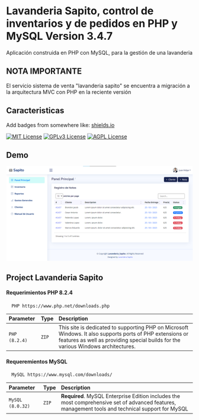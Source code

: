 # Lavanderia Sapito, control de inventarios y de pedidos en PHP y MySQL Version 3.4.7

Aplicación construida en PHP con MySQL, para la gestión de una lavanderia

## NOTA IMPORTANTE 

El servicio sistema de venta "lavanderia sapito" se encuentra a migración a la arquitectura MVC con PHP en la reciente versión

## Caracteristicas

Add badges from somewhere like: [shields.io](https://shields.io/)

[![MIT License](https://img.shields.io/badge/License-MIT-green.svg)](https://choosealicense.com/licenses/mit/)
[![GPLv3 License](https://img.shields.io/badge/License-GPL%20v3-yellow.svg)](https://opensource.org/licenses/)
[![AGPL License](https://img.shields.io/badge/license-AGPL-blue.svg)](http://www.gnu.org/licenses/agpl-3.0)


## Demo

![App Screenshot](img/demov1.png)


## Project Lavanderia Sapito

#### Requerimientos PHP 8.2.4

```http
  PHP https://www.php.net/downloads.php
```

| Parameter     | Type     | Description                |
| :------------ | :------- | :------------------------- |
| `PHP (8.2.4)` | `ZIP` | This site is dedicated to supporting PHP on Microsoft Windows. It also supports ports of PHP extensions or features as well as providing special builds for the various Windows architectures. |

#### Requeremientos MySQL

```http
  MySQL https://www.mysql.com/downloads/
```

| Parameter         | Type     | Description                       |
| :---------------- | :------- | :-------------------------------- |
| `MySQL (8.0.32)`  | `ZIP` | **Required**. MySQL Enterprise Edition includes the most comprehensive set of advanced features, management tools and technical support for MySQL |

